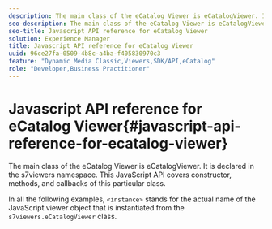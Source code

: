 ```yaml
---
description: The main class of the eCatalog Viewer is eCatalogViewer. It is declared in the s7viewers namespace. This JavaScript API covers constructor, methods, and callbacks of this particular class.
seo-description: The main class of the eCatalog Viewer is eCatalogViewer. It is declared in the s7viewers namespace. This JavaScript API covers constructor, methods, and callbacks of this particular class.
seo-title: Javascript API reference for eCatalog Viewer
solution: Experience Manager
title: Javascript API reference for eCatalog Viewer
uuid: 96ce27fa-0509-4b8c-a4ba-f405830970c3
feature: "Dynamic Media Classic,Viewers,SDK/API,eCatalog"
role: "Developer,Business Practitioner"
---
```


# Javascript API reference for eCatalog Viewer{#javascript-api-reference-for-ecatalog-viewer}

The main class of the eCatalog Viewer is eCatalogViewer. It is declared in the s7viewers namespace. This JavaScript API covers constructor, methods, and callbacks of this particular class.

In all the following examples, `<instance>` stands for the actual name of the JavaScript viewer object that is instantiated from the `s7viewers.eCatalogViewer` class. 
